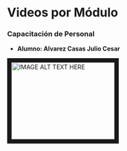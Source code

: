 # Videos por Módulo

### Capacitación de Personal

- **Alumno: Alvarez Casas Julio Cesar**

<a href="http://www.youtube.com/watch?feature=player_embedded&v=idFzVGySTjg
" target="_blank"><img src="http://img.youtube.com/vi/idFzVGySTjg/0.jpg" 
alt="IMAGE ALT TEXT HERE" width="240" height="180" border="10" /></a>
